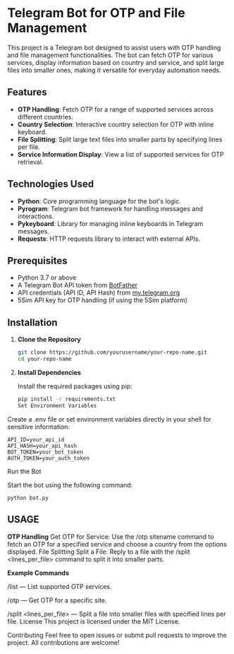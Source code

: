 # Telegram Bot for OTP and File Management

This project is a Telegram bot designed to assist users with OTP handling and file management functionalities. The bot can fetch OTP for various services, display information based on country and service, and split large files into smaller ones, making it versatile for everyday automation needs.

## Features

- **OTP Handling**: Fetch OTP for a range of supported services across different countries.
- **Country Selection**: Interactive country selection for OTP with inline keyboard.
- **File Splitting**: Split large text files into smaller parts by specifying lines per file.
- **Service Information Display**: View a list of supported services for OTP retrieval.

## Technologies Used

- **Python**: Core programming language for the bot's logic.
- **Pyrogram**: Telegram bot framework for handling messages and interactions.
- **Pykeyboard**: Library for managing inline keyboards in Telegram messages.
- **Requests**: HTTP requests library to interact with external APIs.

## Prerequisites

- Python 3.7 or above
- A Telegram Bot API token from [BotFather](https://core.telegram.org/bots#botfather)
- API credentials (API ID, API Hash) from [my.telegram.org](https://my.telegram.org)
- 5Sim API key for OTP handling (if using the 5Sim platform)

## Installation

1. **Clone the Repository**

   ```bash
   git clone https://github.com/yourusername/your-repo-name.git
   cd your-repo-name
2. **Install Dependencies**

    Install the required packages using pip:

    ```bash
    pip install -r requirements.txt
    Set Environment Variables

Create a .env file or set environment variables directly in your shell for sensitive information:

    API_ID=your_api_id
    API_HASH=your_api_hash
    BOT_TOKEN=your_bot_token
    AUTH_TOKEN=your_auth_token
Run the Bot

Start the bot using the following command:

    python bot.py

## USAGE
**OTP Handling**
Get OTP for Service: Use the /otp sitename command to fetch an OTP for a specified service and choose a country from the options displayed.
File Splitting
Split a File: Reply to a file with the /split <lines_per_file> command to split it into smaller parts.

**Example Commands**

/list — List supported OTP services.

/otp <sitename> — Get OTP for a specific site.

/split <lines_per_file> — Split a file into smaller files with specified lines per file.
License
This project is licensed under the MIT License.

Contributing
Feel free to open issues or submit pull requests to improve the project. All contributions are welcome!
